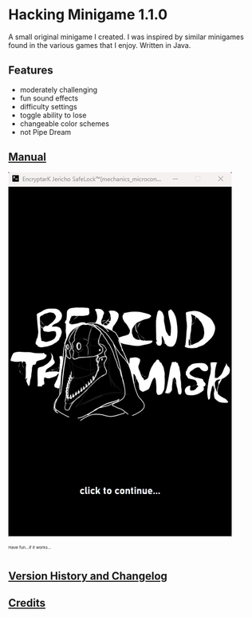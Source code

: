 Hacking Minigame 1.1.0
=====
A small original minigame I created. I was inspired by similar minigames found in the various games that I enjoy.
Written in Java.

## Features
* moderately challenging
* fun sound effects
* difficulty settings
* toggle ability to lose
* changeable color schemes
* not Pipe Dream

## [Manual](HackingMinigameManual.pdf) 

![](site/HMG_1.1.0.gif)

<sub><sup><sup>Have fun...if it works...</sup></sup></sub>

## [Version History and Changelog](ChangelogHistory.txt)

## [Credits](credits.txt) 
